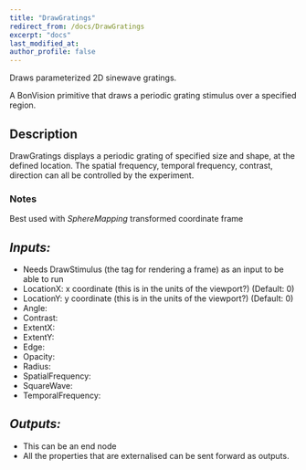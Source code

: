 ```yaml
---
title: "DrawGratings"
redirect_from: /docs/DrawGratings
excerpt: "docs"
last_modified_at: 
author_profile: false
---
```

Draws parameterized 2D sinewave gratings.

A BonVision primitive that draws a periodic grating stimulus over a specified region. 

## Description
DrawGratings displays a periodic grating of specified size and shape, at the defined location. The spatial frequency, temporal frequency, contrast, direction can all be controlled by the experiment.

### Notes
Best used with _SphereMapping_ transformed coordinate frame

## _Inputs:_
* Needs DrawStimulus (the tag for rendering a frame) as an input to be able to run
* LocationX: x coordinate (this is in the units of the viewport?) (Default: 0)
* LocationY: y coordinate (this is in the units of the viewport?) (Default: 0)
* Angle: 
* Contrast:
* ExtentX:
* ExtentY:
* Edge:
* Opacity:
* Radius:
* SpatialFrequency:
* SquareWave:
* TemporalFrequency:

## _Outputs:_
* This can be an end node
* All the properties that are externalised can be sent forward as outputs.